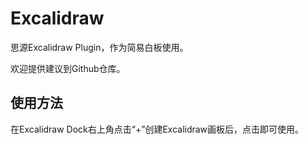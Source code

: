 # Excalidraw

思源Excalidraw Plugin，作为简易白板使用。

欢迎提供建议到Github仓库。

## 使用方法

在Excalidraw Dock右上角点击“+”创建Excalidraw画板后，点击即可使用。

